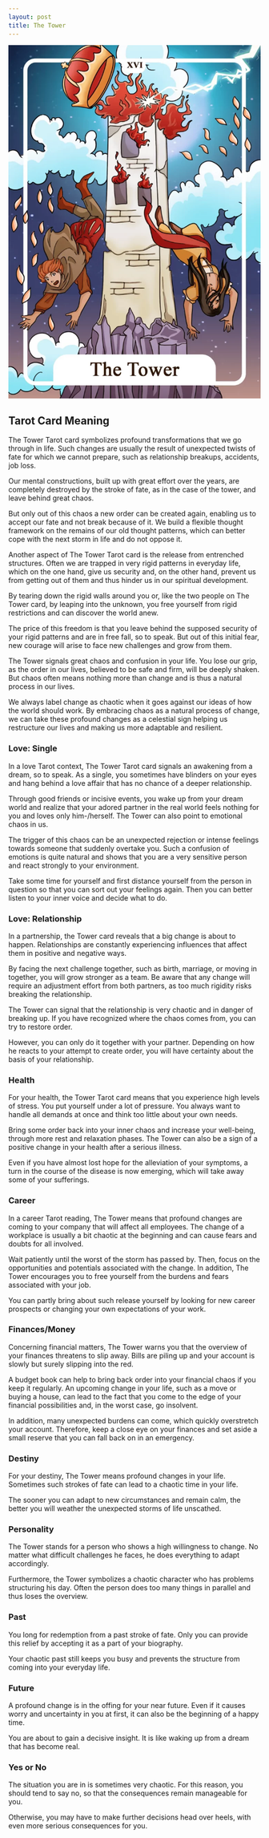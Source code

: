 ```yaml
---
layout: post
title: The Tower
---
```


![](../images/16-The-Tower-Tarot-Card-Meaning-1-732x1024.webp)

## Tarot Card Meaning
The Tower Tarot card symbolizes profound transformations that we go through in life. Such changes are usually the result of unexpected twists of fate for which we cannot prepare, such as relationship breakups, accidents, job loss.

Our mental constructions, built up with great effort over the years, are completely destroyed by the stroke of fate, as in the case of the tower, and leave behind great chaos.

But only out of this chaos a new order can be created again, enabling us to accept our fate and not break because of it. We build a flexible thought framework on the remains of our old thought patterns, which can better cope with the next storm in life and do not oppose it.

Another aspect of The Tower Tarot card is the release from entrenched structures. Often we are trapped in very rigid patterns in everyday life, which on the one hand, give us security and, on the other hand, prevent us from getting out of them and thus hinder us in our spiritual development.

By tearing down the rigid walls around you or, like the two people on The Tower card, by leaping into the unknown, you free yourself from rigid restrictions and can discover the world anew.

The price of this freedom is that you leave behind the supposed security of your rigid patterns and are in free fall, so to speak. But out of this initial fear, new courage will arise to face new challenges and grow from them.

The Tower signals great chaos and confusion in your life. You lose our grip, as the order in our lives, believed to be safe and firm, will be deeply shaken. But chaos often means nothing more than change and is thus a natural process in our lives.

We always label change as chaotic when it goes against our ideas of how the world should work. By embracing chaos as a natural process of change, we can take these profound changes as a celestial sign helping us restructure our lives and making us more adaptable and resilient.


### Love: Single
In a love Tarot context, The Tower Tarot card signals an awakening from a dream, so to speak. As a single, you sometimes have blinders on your eyes and hang behind a love affair that has no chance of a deeper relationship.

Through good friends or incisive events, you wake up from your dream world and realize that your adored partner in the real world feels nothing for you and loves only him-/herself. The Tower can also point to emotional chaos in us.

The trigger of this chaos can be an unexpected rejection or intense feelings towards someone that suddenly overtake you. Such a confusion of emotions is quite natural and shows that you are a very sensitive person and react strongly to your environment.

Take some time for yourself and first distance yourself from the person in question so that you can sort out your feelings again. Then you can better listen to your inner voice and decide what to do.

### Love: Relationship
In a partnership, the Tower card reveals that a big change is about to happen. Relationships are constantly experiencing influences that affect them in positive and negative ways.

By facing the next challenge together, such as birth, marriage, or moving in together, you will grow stronger as a team. Be aware that any change will require an adjustment effort from both partners, as too much rigidity risks breaking the relationship.

The Tower can signal that the relationship is very chaotic and in danger of breaking up. If you have recognized where the chaos comes from, you can try to restore order.

However, you can only do it together with your partner. Depending on how he reacts to your attempt to create order, you will have certainty about the basis of your relationship.


### Health 

For your health, the Tower Tarot card means that you experience high levels of stress. You put yourself under a lot of pressure. You always want to handle all demands at once and think too little about your own needs.

Bring some order back into your inner chaos and increase your well-being, through more rest and relaxation phases. The Tower can also be a sign of a positive change in your health after a serious illness.

Even if you have almost lost hope for the alleviation of your symptoms, a turn in the course of the disease is now emerging, which will take away some of your sufferings.


### Career 

In a career Tarot reading, The Tower means that profound changes are coming to your company that will affect all employees. The change of a workplace is usually a bit chaotic at the beginning and can cause fears and doubts for all involved.

Wait patiently until the worst of the storm has passed by. Then, focus on the opportunities and potentials associated with the change. In addition, The Tower encourages you to free yourself from the burdens and fears associated with your job.

You can partly bring about such release yourself by looking for new career prospects or changing your own expectations of your work.


### Finances/Money  

Concerning financial matters, The Tower warns you that the overview of your finances threatens to slip away. Bills are piling up and your account is slowly but surely slipping into the red.

A budget book can help to bring back order into your financial chaos if you keep it regularly. An upcoming change in your life, such as a move or buying a house, can lead to the fact that you come to the edge of your financial possibilities and, in the worst case, go insolvent.

In addition, many unexpected burdens can come, which quickly overstretch your account. Therefore, keep a close eye on your finances and set aside a small reserve that you can fall back on in an emergency.


### Destiny  

For your destiny, The Tower means profound changes in your life. Sometimes such strokes of fate can lead to a chaotic time in your life.

The sooner you can adapt to new circumstances and remain calm, the better you will weather the unexpected storms of life unscathed.


### Personality
The Tower stands for a person who shows a high willingness to change. No matter what difficult challenges he faces, he does everything to adapt accordingly.

Furthermore, the Tower symbolizes a chaotic character who has problems structuring his day. Often the person does too many things in parallel and thus loses the overview.

### Past
You long for redemption from a past stroke of fate. Only you can provide this relief by accepting it as a part of your biography.

Your chaotic past still keeps you busy and prevents the structure from coming into your everyday life.

### Future
A profound change is in the offing for your near future. Even if it causes worry and uncertainty in you at first, it can also be the beginning of a happy time.

You are about to gain a decisive insight. It is like waking up from a dream that has become real.

### Yes or No
The situation you are in is sometimes very chaotic. For this reason, you should tend to say no, so that the consequences remain manageable for you.

Otherwise, you may have to make further decisions head over heels, with even more serious consequences for you.

